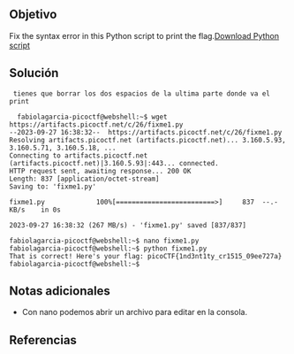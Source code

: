 ## Objetivo

Fix the syntax error in this Python script to print the flag.[Download Python script](https://artifacts.picoctf.net/c/26/fixme1.py)
## Solución 
```
 tienes que borrar los dos espacios de la ultima parte donde va el print

  fabiolagarcia-picoctf@webshell:~$ wget https://artifacts.picoctf.net/c/26/fixme1.py
--2023-09-27 16:38:32--  https://artifacts.picoctf.net/c/26/fixme1.py
Resolving artifacts.picoctf.net (artifacts.picoctf.net)... 3.160.5.93, 3.160.5.71, 3.160.5.18, ...
Connecting to artifacts.picoctf.net (artifacts.picoctf.net)|3.160.5.93|:443... connected.
HTTP request sent, awaiting response... 200 OK
Length: 837 [application/octet-stream]
Saving to: 'fixme1.py'

fixme1.py             100%[=========================>]     837  --.-KB/s    in 0s      

2023-09-27 16:38:32 (267 MB/s) - 'fixme1.py' saved [837/837]

fabiolagarcia-picoctf@webshell:~$ nano fixme1.py 
fabiolagarcia-picoctf@webshell:~$ python fixme1.py 
That is correct! Here's your flag: picoCTF{1nd3nt1ty_cr1515_09ee727a}
fabiolagarcia-picoctf@webshell:~$ 
```

## Notas adicionales
- Con nano podemos abrir un archivo para editar  en la consola.

## Referencias